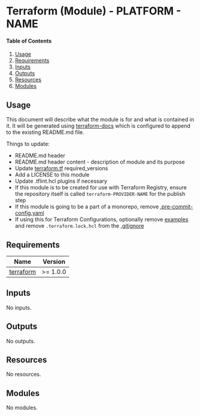 # Terraform (Module) - PLATFORM - NAME

#### Table of Contents

1. [Usage](#usage)
2. [Requirements](#requirements)
3. [Inputs](#inputs)
4. [Outputs](#outputs)
5. [Resources](#resources)
6. [Modules](#modules)

## Usage

This document will describe what the module is for and what is contained in it. It will be generated using [terraform-docs](https://terraform-docs.io/) which is configured to append to the existing README.md file.

Things to update:
- README.md header
- README.md header content - description of module and its purpose
- Update [terraform.tf](terraform.tf) required_versions
- Add a LICENSE to this module
- Update .tflint.hcl plugins if necessary
- If this module is to be created for use with Terraform Registry, ensure the repository itself is called `terraform-PROVIDER-NAME` for the publish step
- If this module is going to be a part of a monorepo, remove [.pre-commit-config.yaml](./.pre-commit-config.yaml)
- If using this for Terraform Configurations, optionally remove [examples](./examples/) and remove `.terraform.lock.hcl` from the [.gitignore](./.gitignore)

<!-- BEGIN_TF_DOCS -->
## Requirements

| Name | Version |
|------|---------|
| <a name="requirement_terraform"></a> [terraform](#requirement\_terraform) | >= 1.0.0 |

## Inputs

No inputs.

## Outputs

No outputs.

## Resources

No resources.

## Modules

No modules.
<!-- END_TF_DOCS -->
